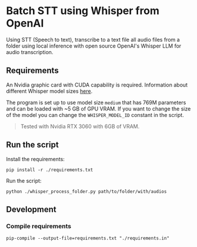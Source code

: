 # Batch STT using Whisper from OpenAI

Using STT (Speech to text), transcribe to a text file all audio files from a folder using local inference with open source OpenAI's Whisper LLM for audio transcription.

## Requirements

An Nvidia graphic card with CUDA capability is required. Information about different Whisper model sizes [here](https://github.com/openai/whisper/blob/main/model-card.md).

The program is set up to use model size `medium` that has 769M parameters and can be loaded with ~5 GB of GPU VRAM. If you want to change the size of the model you can change the `WHISPER_MODEL_ID` constant in the script.

> Tested with Nvidia RTX 3060 with 6GB of VRAM.

## Run the script

Install the requirements:

```shell
pip install -r ./requirements.txt
```

Run the script:

```shell
python ./whisper_process_folder.py path/to/folder/with/audios
```

## Development

### Compile requirements

```shell
pip-compile --output-file=requirements.txt "./requirements.in"
```
